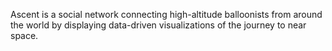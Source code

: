 Ascent is a social network connecting high-altitude balloonists from around the world by displaying data-driven visualizations of the journey to near space.
